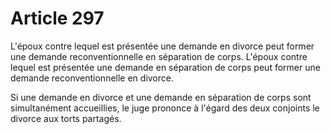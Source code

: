 # Article 297

L'époux contre lequel est présentée une demande en divorce peut former une demande reconventionnelle en séparation de corps. L'époux contre lequel est présentée une demande en séparation de corps peut former une demande reconventionnelle en divorce.

Si une demande en divorce et une demande en séparation de corps sont simultanément accueillies, le juge prononce à l'égard des deux conjoints le divorce aux torts partagés.

